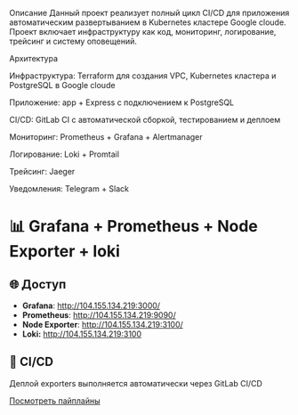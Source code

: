Описание
Данный проект реализует полный цикл CI/CD для приложения автоматическим развертыванием в Kubernetes кластере Google cloude. Проект включает инфраструктуру как код, мониторинг, логирование, трейсинг и систему оповещений.

Архитектура


Инфраструктура: Terraform для создания VPC, Kubernetes кластера и PostgreSQL в Google cloude

Приложение: app + Express с подключением к PostgreSQL

CI/CD: GitLab CI с автоматической сборкой, тестированием и деплоем

Мониторинг: Prometheus + Grafana + Alertmanager

Логирование: Loki + Promtail

Трейсинг: Jaeger

Уведомления: Telegram + Slack


# 📊 Grafana + Prometheus + Node Exporter + loki

## 🌐 Доступ

- **Grafana**: http://104.155.134.219:3000/
- **Prometheus**: http://104.155.134.219:9090/
- **Node Exporter**: http://104.155.134.219:3100/
- **Loki:** http://104.155.134.219:3100

## 🔄 CI/CD

Деплой exporters выполняется автоматически через GitLab CI/CD

[Посмотреть пайплайны](https://otusteam.gitlab.yandexcloud.net/devops/devops-2025-03/sheremetyev/work)